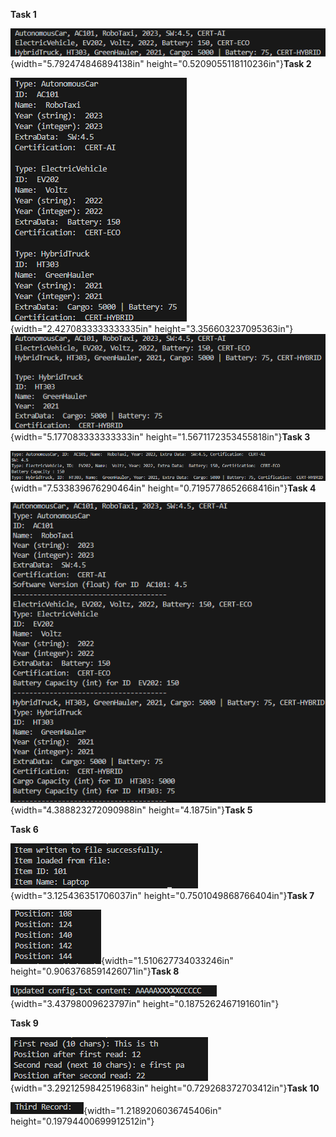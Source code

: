 **Task 1**

![](./image1.png){width="5.792474846894138in"
height="0.5209055118110236in"}**Task 2**

![](./image2.png){width="2.4270833333333335in"
height="3.356603237095363in"}![](./image3.png){width="5.177083333333333in"
height="1.5671172353455818in"}**Task 3**

![](./image4.png){width="7.533839676290464in"
height="0.7195778652668416in"}**Task 4**

![](./image5.png){width="4.388823272090988in"
height="4.1875in"}**Task 5**

**Task 6**

![](./image6.png){width="3.125436351706037in"
height="0.7501049868766404in"}**Task 7**

![](./image7.png){width="1.510627734033246in"
height="0.9063768591426071in"}**Task 8**

![](./image8.png){width="3.43798009623797in"
height="0.1875262467191601in"}

**Task 9**

![](./image9.png){width="3.2921259842519683in"
height="0.729268372703412in"}**Task 10**

![](./image10.png){width="1.2189206036745406in"
height="0.19794400699912512in"}
